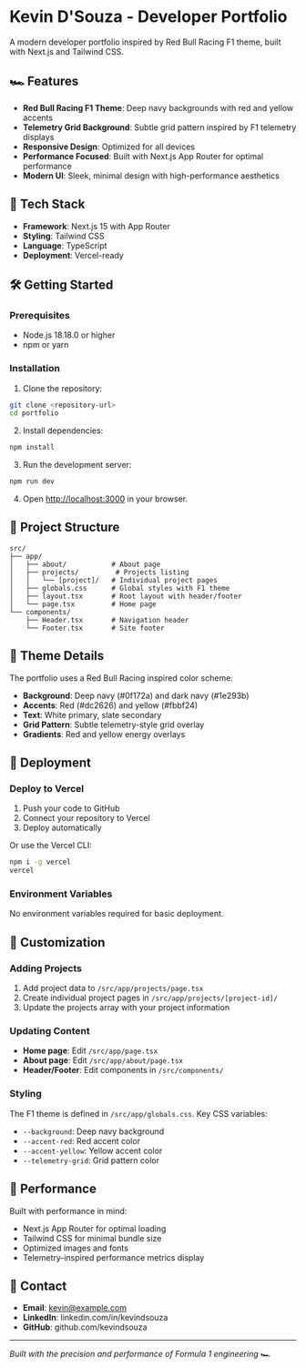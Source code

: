 # Kevin D'Souza - Developer Portfolio

A modern developer portfolio inspired by Red Bull Racing F1 theme, built with Next.js and Tailwind CSS.

## 🏎️ Features

- **Red Bull Racing F1 Theme**: Deep navy backgrounds with red and yellow accents
- **Telemetry Grid Background**: Subtle grid pattern inspired by F1 telemetry displays
- **Responsive Design**: Optimized for all devices
- **Performance Focused**: Built with Next.js App Router for optimal performance
- **Modern UI**: Sleek, minimal design with high-performance aesthetics

## 🚀 Tech Stack

- **Framework**: Next.js 15 with App Router
- **Styling**: Tailwind CSS
- **Language**: TypeScript
- **Deployment**: Vercel-ready

## 🛠️ Getting Started

### Prerequisites

- Node.js 18.18.0 or higher
- npm or yarn

### Installation

1. Clone the repository:
```bash
git clone <repository-url>
cd portfolio
```

2. Install dependencies:
```bash
npm install
```

3. Run the development server:
```bash
npm run dev
```

4. Open [http://localhost:3000](http://localhost:3000) in your browser.

## 📁 Project Structure

```
src/
├── app/
│   ├── about/           # About page
│   ├── projects/         # Projects listing
│   │   └── [project]/   # Individual project pages
│   ├── globals.css      # Global styles with F1 theme
│   ├── layout.tsx       # Root layout with header/footer
│   └── page.tsx         # Home page
└── components/
    ├── Header.tsx       # Navigation header
    └── Footer.tsx       # Site footer
```

## 🎨 Theme Details

The portfolio uses a Red Bull Racing inspired color scheme:

- **Background**: Deep navy (#0f172a) and dark navy (#1e293b)
- **Accents**: Red (#dc2626) and yellow (#fbbf24)
- **Text**: White primary, slate secondary
- **Grid Pattern**: Subtle telemetry-style grid overlay
- **Gradients**: Red and yellow energy overlays

## 🚀 Deployment

### Deploy to Vercel

1. Push your code to GitHub
2. Connect your repository to Vercel
3. Deploy automatically

Or use the Vercel CLI:
```bash
npm i -g vercel
vercel
```

### Environment Variables

No environment variables required for basic deployment.

## 📝 Customization

### Adding Projects

1. Add project data to `/src/app/projects/page.tsx`
2. Create individual project pages in `/src/app/projects/[project-id]/`
3. Update the projects array with your project information

### Updating Content

- **Home page**: Edit `/src/app/page.tsx`
- **About page**: Edit `/src/app/about/page.tsx`
- **Header/Footer**: Edit components in `/src/components/`

### Styling

The F1 theme is defined in `/src/app/globals.css`. Key CSS variables:
- `--background`: Deep navy background
- `--accent-red`: Red accent color
- `--accent-yellow`: Yellow accent color
- `--telemetry-grid`: Grid pattern color

## 🏁 Performance

Built with performance in mind:
- Next.js App Router for optimal loading
- Tailwind CSS for minimal bundle size
- Optimized images and fonts
- Telemetry-inspired performance metrics display

## 📧 Contact

- **Email**: kevin@example.com
- **LinkedIn**: linkedin.com/in/kevindsouza
- **GitHub**: github.com/kevindsouza

---

*Built with the precision and performance of Formula 1 engineering* 🏎️
